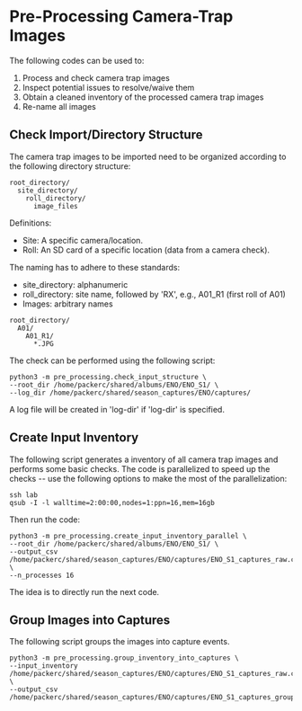 # Pre-Processing Camera-Trap Images

The following codes can be used to:

1. Process and check camera trap images
2. Inspect potential issues to resolve/waive them
3. Obtain a cleaned inventory of the processed camera trap images
4. Re-name all images


## Check Import/Directory Structure

The camera trap images to be imported need to be organized according to the following directory structure:

```
root_directory/
  site_directory/
    roll_directory/
      image_files
```

Definitions:
- Site: A specific camera/location.
- Roll: An SD card of a specific location (data from a camera check).

The naming has to adhere to these standards:
- site_directory: alphanumeric
- roll_directory: site name, followed by 'RX', e.g., A01_R1 (first roll of A01)
- Images: arbitrary names

```
root_directory/
  A01/
    A01_R1/
      *.JPG
```   

The check can be performed using the following script:
```
python3 -m pre_processing.check_input_structure \
--root_dir /home/packerc/shared/albums/ENO/ENO_S1/ \
--log_dir /home/packerc/shared/season_captures/ENO/captures/
```

A log file will be created in 'log-dir' if 'log-dir' is specified.


## Create Input Inventory

The following script generates a inventory of all camera trap images and performs some basic checks. The code is parallelized to speed up the checks -- use the following options to make the most of the parallelization:

```
ssh lab
qsub -I -l walltime=2:00:00,nodes=1:ppn=16,mem=16gb
```

Then run the code:
```
python3 -m pre_processing.create_input_inventory_parallel \
--root_dir /home/packerc/shared/albums/ENO/ENO_S1/ \
--output_csv /home/packerc/shared/season_captures/ENO/captures/ENO_S1_captures_raw.csv \
--n_processes 16
```

The idea is to directly run the next code.

## Group Images into Captures

The following script groups the images into capture events.

```
python3 -m pre_processing.group_inventory_into_captures \
--input_inventory /home/packerc/shared/season_captures/ENO/captures/ENO_S1_captures_raw.csv \
--output_csv /home/packerc/shared/season_captures/ENO/captures/ENO_S1_captures_grouped.csv
```
